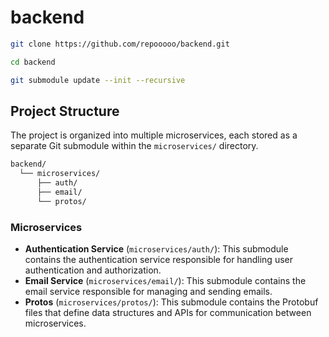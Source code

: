 # backend

```bash
git clone https://github.com/repooooo/backend.git
```
```bash
cd backend
```
```bash
git submodule update --init --recursive
```

## Project Structure

The project is organized into multiple microservices, each stored as a separate Git submodule within the `microservices/` directory.
```bash
backend/
  └── microservices/
      ├── auth/
      ├── email/
      └── protos/
```


### Microservices

- **Authentication Service** (`microservices/auth/`): This submodule contains the authentication service responsible for handling user authentication and authorization.
- **Email Service** (`microservices/email/`): This submodule contains the email service responsible for managing and sending emails.
- **Protos** (`microservices/protos/`): This submodule contains the Protobuf files that define data structures and APIs for communication between microservices.
